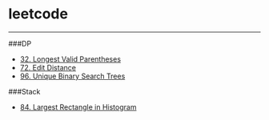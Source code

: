 # leetcode

***
###DP
  * [32. Longest Valid Parentheses](32/solution.cpp)
  * [72. Edit Distance](72/solution.cpp)
  * [96. Unique Binary Search Trees](96/solution.cpp)


###Stack
  * [84. Largest Rectangle in Histogram](84/solution.cpp)
